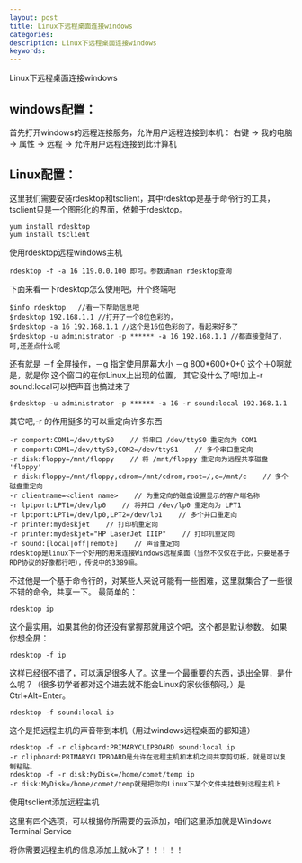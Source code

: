 ```yaml
---
layout: post
title: Linux下远程桌面连接windows
categories:
description: Linux下远程桌面连接windows
keywords:
---
```

Linux下远程桌面连接windows

## windows配置：
首先打开windows的远程连接服务，允许用户远程连接到本机：
右键 -> 我的电脑 -> 属性 -> 远程 -> 允许用户远程连接到此计算机


##  Linux配置：
这里我们需要安装rdesktop和tsclient，其中rdesktop是基于命令行的工具，tsclient只是一个图形化的界面，依赖于rdesktop。
```
yum install rdesktop
yum install tsclient
```
使用rdesktop远程windows主机
```
rdesktop -f -a 16 119.0.0.100 即可。参数请man rdesktop查询
```
下面来看一下rdesktop怎么使用吧，开个终端吧
```
$info rdesktop   //看一下帮助信息吧
$rdesktop 192.168.1.1 //打开了一个8位色彩的，
$rdesktop -a 16 192.168.1.1 //这个是16位色彩的了，看起来好多了
$rdesktop -u administrator -p ****** -a 16 192.168.1.1 //都直接登陆了，呵,还差点什么呢
```
还有就是 －f 全屏操作，－g 指定使用屏幕大小 －g 800*600+0+0 这个＋0啊就是，就是你
这个窗口的在你Linux上出现的位置，
其它没什么了吧!加上-r sound:local可以把声音也搞过来了
```
$rdesktop -u administrator -p ****** -a 16 -r sound:local 192.168.1.1
```
其它吧,-r 的作用挺多的可以重定向许多东西
```
-r comport:COM1=/dev/ttyS0    // 将串口 /dev/ttyS0 重定向为 COM1
-r comport:COM1=/dev/ttyS0,COM2=/dev/ttyS1    // 多个串口重定向
-r disk:floppy=/mnt/floppy    // 将 /mnt/floppy 重定向为远程共享磁盘 'floppy'
-r disk:floppy=/mnt/floppy,cdrom=/mnt/cdrom,root=/,c=/mnt/c    // 多个磁盘重定向
-r clientname=<client name>    // 为重定向的磁盘设置显示的客户端名称
-r lptport:LPT1=/dev/lp0    // 将并口 /dev/lp0 重定向为 LPT1
-r lptport:LPT1=/dev/lp0,LPT2=/dev/lp1    // 多个并口重定向
-r printer:mydeskjet    // 打印机重定向
-r printer:mydeskjet="HP LaserJet IIIP"    // 打印机重定向
-r sound:[local|off|remote]    // 声音重定向
rdesktop是linux下一个好用的用来连接Windows远程桌面（当然不仅仅在于此，只要是基于RDP协议的好像都行吧），传说中的3389嘛。
```
不过他是一个基于命令行的，对某些人来说可能有一些困难，这里就集合了一些很不错的命令，共享一下。
最简单的：
```
rdesktop ip
```
这个最实用，如果其他的你还没有掌握那就用这个吧，这个都是默认参数。
如果你想全屏：
```
rdesktop -f ip
```
这样已经很不错了，可以满足很多人了。这里一个最重要的东西，退出全屏，是什么呢？（很多初学者都对这个进去就不能会Linux的家伙很郁闷，）是Ctrl+Alt+Enter。
```
rdesktop -f sound:local ip
```
这个是把远程主机的声音带到本机（用过windows远程桌面的都知道）
```
rdesktop -f -r clipboard:PRIMARYCLIPBOARD sound:local ip
-r clipboard:PRIMARYCLIPBOARD是允许在远程主机和本机之间共享剪切板，就是可以复制粘贴。
rdesktop -f -r disk:MyDisk=/home/comet/temp ip
-r disk:MyDisk=/home/comet/temp就是把你的Linux下某个文件夹挂载到远程主机上
```
 使用tsclient添加远程主机


这里有四个选项，可以根据你所需要的去添加，咱们这里添加就是Windows Terminal Service

将你需要远程主机的信息添加上就ok了！！！！！
